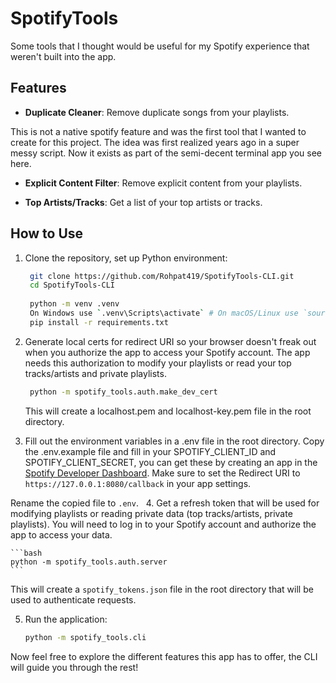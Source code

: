 # SpotifyTools
Some tools that I thought would be useful for my Spotify experience that weren't built into the app. 

## Features

- **Duplicate Cleaner**: Remove duplicate songs from your playlists.

This is not a native spotify feature and was the first tool that I wanted to create for this project. The idea was first realized years ago in a super messy script. Now it exists as part of the semi-decent terminal app you see here. 



- **Explicit Content Filter**: Remove explicit content from your playlists.


- **Top Artists/Tracks**: Get a list of your top artists or tracks.



## How to Use


1. Clone the repository, set up Python environment:
   ```bash
    git clone https://github.com/Rohpat419/SpotifyTools-CLI.git
    cd SpotifyTools-CLI
    
    python -m venv .venv
    On Windows use `.venv\Scripts\activate` # On macOS/Linux use `source .venv/bin/activate`
    pip install -r requirements.txt
    ```

2. Generate local certs for redirect URI so your browser doesn't freak out when you authorize the app to access your Spotify account. The app needs this authorization to modify your playlists or read your top tracks/artists and private playlists.

   ```bash
    python -m spotify_tools.auth.make_dev_cert 
   ```

    This will create a localhost.pem and localhost-key.pem file in the root directory. 
&nbsp;
3. Fill out the environment variables in a .env file in the root directory. 
Copy the .env.example file and fill in your SPOTIFY_CLIENT_ID and SPOTIFY_CLIENT_SECRET, you can get these by creating an app in the [Spotify Developer Dashboard](https://developer.spotify.com/dashboard/applications). Make sure to set the Redirect URI to `https://127.0.0.1:8080/callback` in your app settings. 

Rename the copied file to `.env`.
&nbsp;
4. Get a refresh token that will be used for modifying playlists or reading private data (top tracks/artists, private playlists). You will need to log in to your Spotify account and authorize the app to access your data.

    ```bash
    python -m spotify_tools.auth.server
    ```

This will create a `spotify_tokens.json` file in the root directory that will be used to authenticate requests.
&nbsp;

5. Run the application: 

    ```bash
    python -m spotify_tools.cli
    ```

Now feel free to explore the different features this app has to offer, the CLI will guide you through the rest!